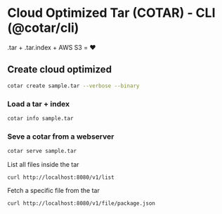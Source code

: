 #  Cloud Optimized Tar (COTAR) - CLI (@cotar/cli)

.tar + .tar.index + AWS S3 = :heart:


## Create cloud optimized 

```bash
cotar create sample.tar --verbose --binary
```


### Load a tar + index 
```bash
cotar info sample.tar
```


### Seve a cotar from a webserver

```bash
cotar serve sample.tar
```

List all files inside the tar
```
curl http://localhost:8080/v1/list
```

Fetch a specific file from the tar
```
curl http://localhost:8080/v1/file/package.json
```